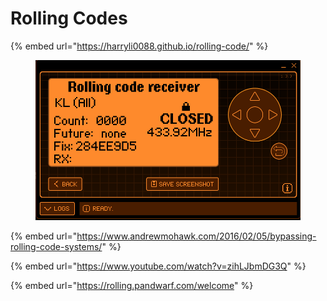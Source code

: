 # Rolling Codes

{% embed url="https://harryli0088.github.io/rolling-code/" %}

<figure><img src="../.gitbook/assets/image (4).png" alt=""><figcaption></figcaption></figure>

{% embed url="https://www.andrewmohawk.com/2016/02/05/bypassing-rolling-code-systems/" %}

{% embed url="https://www.youtube.com/watch?v=zihLJbmDG3Q" %}

{% embed url="https://rolling.pandwarf.com/welcome" %}

